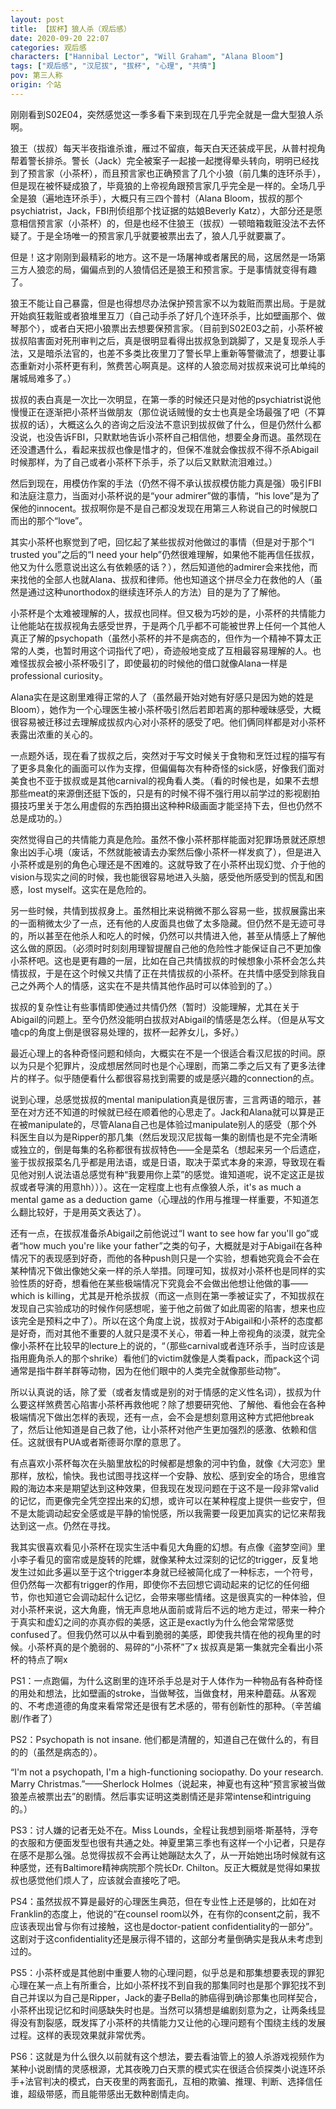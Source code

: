 ```yaml
---
layout: post
title: 【拔杯】狼人杀（观后感）
date: 2020-09-20 22:07
categories: 观后感
characters: ["Hannibal Lector", "Will Graham", "Alana Bloom"]
tags: ["观后感", "汉尼拔", "拔杯", "心理", "共情"]
pov: 第三人称
origin: 个站
---
```


刚刚看到S02E04，突然感觉这一季多看下来到现在几乎完全就是一盘大型狼人杀啊。

狼王（拔叔）每天半夜指谁杀谁，雁过不留痕，每天白天还装成平民，从普村视角帮着警长排杀。警长（Jack）完全被案子一起接一起搅得晕头转向，明明已经找到了预言家（小茶杯），而且预言家也正确预言了几个小狼（前几集的连环杀手），但是现在被怀疑成狼了，毕竟狼的上帝视角跟预言家几乎完全是一样的。全场几乎全是狼（遍地连环杀手），大概只有三四个普村（Alana Bloom，拔叔的那个psychiatrist，Jack，FBI刑侦组那个找证据的姑娘Beverly Katz），大部分还是愿意相信预言家（小茶杯）的，但是也经不住狼王（拔叔）一顿暗箱栽赃没法不去怀疑了。于是全场唯一的预言家几乎就要被票出去了，狼人几乎就要赢了。

但是！这才刚刚到最精彩的地方。这不是一场屠神或者屠民的局，这居然是一场第三方人狼恋的局，偏偏点到的人狼情侣还是狼王和预言家。于是事情就变得有趣了。

狼王不能让自己暴露，但是也得想尽办法保护预言家不以为栽赃而票出局。于是就开始疯狂栽赃或者狼堆里互刀（自己动手杀了好几个连环杀手，比如壁画那个、做琴那个），或者白天把小狼票出去想要保预言家。（目前到S02E03之前，小茶杯被拔叔陷害面对死刑审判之后，真是很明显看得出拔叔急到跳脚了，又是复现杀人手法，又是暗杀法官的，也差不多类比夜里刀了警长早上重新等警徽流了，想要让事态重新对小茶杯更有利，煞费苦心啊真是。这样的人狼恋局对拔叔来说可比单纯的屠城局难多了。）

拔叔的表白真是一次比一次明显，在第一季的时候还只是对他的psychiatrist说他慢慢正在逐渐把小茶杯当做朋友（那位说话贼慢的女士也真是全场最强了吧（不算拔叔的话），大概这么久的咨询之后没法不意识到拔叔做了什么，但是仍然什么都没说，也没告诉FBI，只默默地告诉小茶杯自己相信他，想要全身而退。虽然现在还没遭遇什么，看起来拔叔也像是惜才的，但保不准就会像拔叔不得不杀Abigail时候那样，为了自己或者小茶杯下杀手，杀了以后又默默流泪难过。）

然后到现在，用模仿作案的手法（仍然不得不承认拔叔模仿能力真是强）吸引FBI和法庭注意力，当面对小茶杯说的是“your admirer”做的事情，“his love”是为了保他的innocent。拔叔啊你是不是自己都没发现在用第三人称说自己的时候脱口而出的那个“love”。

其实小茶杯也察觉到了吧，回忆起了某些拔叔对他做过的事情（但是对于那个“I trusted you”之后的“I need your help”仍然很难理解，如果他不能再信任拔叔，他又为什么愿意说出这么有依赖感的话？），然后知道他的admirer会来找他，而来找他的全部人也就Alana、拔叔和律师。他也知道这个拼尽全力在救他的人（虽然是通过这种unorthodox的继续连环杀人的方法）目的是为了了解他。

小茶杯是个太难被理解的人，拔叔也同样。但又极为巧妙的是，小茶杯的共情能力让他能站在拔叔视角去感受世界，于是两个几乎都不可能被世界上任何一个其他人真正了解的psychopath（虽然小茶杯的并不是病态的，但作为一个精神不算太正常的人类，也暂时用这个词指代了吧），奇迹般地变成了互相最容易理解的人。也难怪拔叔会被小茶杯吸引了，即使最初的时候他的借口就像Alana一样是professional curiosity。

Alana实在是这剧里难得正常的人了（虽然最开始对她有好感只是因为她的姓是Bloom），她作为一个心理医生被小茶杯吸引然后若即若离的那种暧昧感受，大概很容易被迁移过去理解成拔叔内心对小茶杯的感受了吧。他们俩同样都是对小茶杯表露出浓重的关心的。

一点题外话，现在看了拔叔之后，突然对于写文时候关于食物和烹饪过程的描写有了更多具象化的画面可以作为支撑，但偏偏每次有种奇怪的sick感，好像我们面对美食也不亚于拔叔或是其他carnival的视角看人类。（看的时候也是，如果不去想那些meat的来源倒还挺下饭的，只是有的时候不得不强行用以前学过的影视剧拍摄技巧里关于怎么用虚假的东西拍摄出这种种R级画面才能坚持下去，但也仍然不总是成功的。）

突然觉得自己的共情能力真是危险。虽然不像小茶杯那样能面对犯罪场景就还原想象出凶手心境（废话，不然就能被请去办案然后像小茶杯一样发疯了），但是进入小茶杯或是别的角色心理还是不困难的。这就导致了在小茶杯出现幻觉、介于他的vision与现实之间的时候，我也能很容易地进入头脑，感受他所感受到的慌乱和困惑，lost myself。这实在是危险的。

另一些时候，共情到拔叔身上。虽然相比来说稍微不那么容易一些，拔叔展露出来的一面稍微太少了一点，还有他的人皮面具也做了太多隐藏。但仍然不是无迹可寻的，所以甚至在他杀人和吃人的时候，仍然可以共情进入他，甚至从情感上了解他这么做的原因。（必须时时刻刻用理智提醒自己他的危险性才能保证自己不更加像小茶杯吧。这也是更有趣的一层，比如在自己共情拔叔的时候想象小茶杯会怎么共情拔叔，于是在这个时候又共情了正在共情拔叔的小茶杯。在共情中感受到除我自己之外两个人的情感，这实在不是共情其他作品时可以体验到的了。）

拔叔的复杂性让有些事情即使通过共情仍然（暂时）没能理解，尤其在关于Abigail的问题上。至今仍然没能明白拔叔对Abigail的情感是怎么样。（但是从写文嗑cp的角度上倒是很容易处理的，拔杯一起养女儿，多好。）

最近心理上的各种奇怪问题和倾向，大概实在不是一个很适合看汉尼拔的时间。原以为只是个犯罪片，没成想居然同时也是个心理剧，而第二季之后又有了更多法律片的样子。似乎随便看什么都很容易找到需要的或是感兴趣的connection的点。

说到心理，总感觉拔叔的mental manipulation真是很厉害，三言两语的暗示，甚至在对方还不知道的时候就已经在顺着他的心思走了。Jack和Alana就可以算是正在被manipulate的，尽管Alana自己也是体验过manipulate别人的感受（那个外科医生自以为是Ripper的那几集（然后发现汉尼拔每一集的剧情也是不完全清晰或独立的，倒是每集的名称都很有拔叔特色——全是菜名（想起来另一个后遗症，鉴于拔叔报菜名几乎都是用法语，或是日语，取决于菜式本身的来源，导致现在看见他对别人说法语总感觉有种“我要用你上菜”的感觉。谁知道呢，说不定这正是拔叔或者导演的用意hh）））。这在一定程度上也有点像狼人杀，it's as much a mental game as a deduction game（心理战的作用与推理一样重要，不知道怎么翻比较好，于是用英文表达了）。

还有一点，在拔叔准备杀Abigail之前他说过“I want to see how far you'll go”或者“how much you're like your father”之类的句子，大概就是对于Abigail在各种情况下的表现感到好奇，而他的各种push则只是一个实验，想看她究竟会不会在某种情况下做出像她父亲一样的杀人举措。同理可知，拔叔对小茶杯也是同样的实验性质的好奇，想看他在某些极端情况下究竟会不会做出他想让他做的事——which is killing，尤其是开枪杀拔叔（而这一点则在第一季被证实了，不知拔叔在发现自己实验成功的时候作何感想呢，鉴于他之前做了如此周密的陷害，想来也应该完全是预料之中了）。所以在这个角度上说，拔叔对于Abigail和小茶杯的态度都是好奇，而对其他不重要的人就只是漠不关心，带着一种上帝视角的淡漠，就完全像小茶杯在比较早的lecture上的说的，“（那些carnival或者连环杀手，当时应该是指用鹿角杀人的那个shrike）看他们的victim就像是人类看pack，而pack这个词通常是指牛群羊群等动物，因为在他们眼中的人类完全就像那些动物”。

所以认真说的话，除了爱（或者友情或是别的对于情感的定义性名词），拔叔为什么要这样煞费苦心陷害小茶杯再救他呢？除了想要研究他、了解他、看他会在各种极端情况下做出怎样的表现，还有一点，会不会是想刻意用这种方式把他break了，然后让他知道是自己救了他，让小茶杯对他产生更加强烈的感激、依赖和信任。这就很有PUA或者斯德哥尔摩的意思了。

有点喜欢小茶杯每次在头脑里放松的时候都是想象的河中钓鱼，就像《大河恋》里那样，放松，愉快。我也试图寻找这样一个安静、放松、感到安全的场合，思维宫殿的海边本来是期望达到这种效果，但我现在发现问题在于这不是一段非常valid的记忆，而更像完全凭空捏出来的幻想，或许可以在某种程度上提供一些安宁，但不是太能调动起安全感或是平静的愉悦感，所以我需要一段更加真实的记忆来帮我达到这一点。仍然在寻找。

我其实很喜欢看见小茶杯在现实生活中看见大角鹿的幻想。有点像《盗梦空间》里小李子看见的窗帘或是旋转的陀螺，就像某种太过深刻的记忆的trigger，反复地发生过如此多遍以至于这个trigger本身就已经被简化成了一种标志，一个符号，但仍然每一次都有trigger的作用，即使你不去回想它调动起来的记忆的任何细节，你也知道它会调动起什么记忆，会带来哪些情绪。这是很真实的一种体验，但对小茶杯来说，这大角鹿，悄无声息地从面前或背后不远的地方走过，带来一种介于真实和虚幻之间的亦真亦假的美感，这正是exactly为什么他会常常感觉confused了。但我仍然可以从中看到脆弱的美感，即使我共情在他的视角里的时候。小茶杯真的是个脆弱的、易碎的“小茶杯”了x 拔叔真是第一集就完全看出小茶杯的特点了啊x

PS1：一点跑偏，为什么这剧里的连环杀手总是对于人体作为一种物品有各种奇怪的用处和想法，比如壁画的stroke，当做琴弦，当做食材，用来种蘑菇。从客观的、不考虑道德的角度来看常常还是很有艺术感的，带有创新性的那种。（辛苦编剧/作者了）

PS2：Psychopath is not insane. 他们都是清醒的，知道自己在做什么的，有目的的（虽然是病态的）。

“I'm not a psychopath, I'm a high-functioning sociopathy. Do your research. Marry Christmas.”——Sherlock Holmes（说起来，神夏也有这种“预言家被当做狼差点被票出去”的剧情。然后事实证明这类剧情还是非常intense和intriguing的。）

PS3：讨人嫌的记者无处不在。Miss Lounds，全程让我想到丽塔·斯基特，浮夸的衣服和方便面发型也很有共通之处。神夏里第三季也有这样一个小记者，只是存在感不是那么强。总觉得拔叔不会再让她蹦跶太久了，从一开始她出场时候就有这种感觉，还有Baltimore精神病院那个院长Dr. Chilton。反正大概就是觉得如果拔叔也感觉他们烦人了，应该就会直接吃了吧。

PS4：虽然拔叔不算是最好的心理医生典范，但在专业性上还是够的，比如在对Franklin的态度上，他说的“在counsel room以外，在有你的consent之前，我不应该表现出曾与你有过接触，这也是doctor-patient confidentiality的一部分”。这剧对于这confidentiality还是展示得不错的，这部分考量倒确实是我从未考虑到过的。

PS5：小茶杯或是其他剧中重要人物的心理问题，似乎总是和那集想要表现的罪犯心理在某一点上有所重合，比如小茶杯找不到自我的那集同时也是那个罪犯找不到自己并误以为自己是Ripper，Jack的妻子Bella的肺癌得到确诊那集也同样契合，小茶杯出现记忆和时间感缺失时也是。当然可以猜想是编剧刻意为之，让两条线显得没有割裂感，既发挥了小茶杯的共情能力又让他的心理问题有个围绕主线的发展过程。这样的表现效果就非常优秀。

PS6：这就是为什么很久以前就有这个想法，要去看油管上的狼人杀游戏视频作为某种小说剧情的灵感根源，尤其夜晚刀白天票的模式实在很适合侦探类小说连环杀手+法官判决的模式，白天夜里的两套面孔，互相的欺骗、推理、判断、选择信任谁，超级带感，而且能带感出无数种剧情走向。